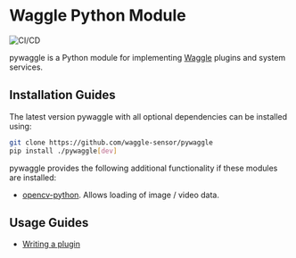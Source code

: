 # Waggle Python Module

![CI/CD](https://github.com/waggle-sensor/pywaggle/workflows/CI/CD/badge.svg)

pywaggle is a Python module for implementing [Waggle](https://github.com/waggle-sensor/waggle) plugins and system services.

## Installation Guides

The latest version pywaggle with all optional dependencies can be installed using:

```sh
git clone https://github.com/waggle-sensor/pywaggle
pip install ./pywaggle[dev]
```

pywaggle provides the following additional functionality if these modules are installed:

* [opencv-python](https://pypi.org/project/opencv-python). Allows loading of image / video data.

## Usage Guides

* [Writing a plugin](./docs/writing-a-plugin.md)
